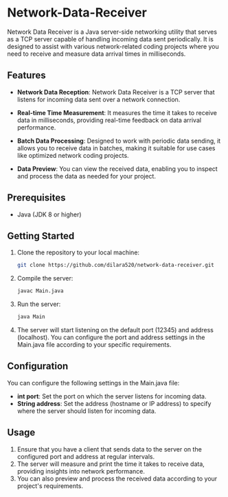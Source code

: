 # Network-Data-Receiver
Network Data Receiver is a Java server-side networking utility that serves as a TCP server capable of handling incoming data sent periodically. It is designed to assist with various network-related coding projects where you need to receive and measure data arrival times in milliseconds.

## Features

- **Network Data Reception**: Network Data Receiver is a TCP server that listens for incoming data sent over a network connection.

- **Real-time Time Measurement**: It measures the time it takes to receive data in milliseconds, providing real-time feedback on data arrival performance.

- **Batch Data Processing**: Designed to work with periodic data sending, it allows you to receive data in batches, making it suitable for use cases like optimized network coding projects.

- **Data Preview**: You can view the received data, enabling you to inspect and process the data as needed for your project.

## Prerequisites

- Java (JDK 8 or higher)

## Getting Started

1. Clone the repository to your local machine:

   ```bash
   git clone https://github.com/dilara520/network-data-receiver.git
   
2. Compile the server:

   ```bash
   javac Main.java
   
3. Run the server:

   ```bash
   java Main

4. The server will start listening on the default port (12345) and address (localhost). You can configure the port and address settings in the Main.java file according to your specific requirements.

## Configuration

You can configure the following settings in the Main.java file:

- **int port**: Set the port on which the server listens for incoming data.
- **String address**: Set the address (hostname or IP address) to specify where the server should listen for incoming data.

## Usage

1. Ensure that you have a client that sends data to the server on the configured port and address at regular intervals.
2. The server will measure and print the time it takes to receive data, providing insights into network performance.
3. You can also preview and process the received data according to your project's requirements.
